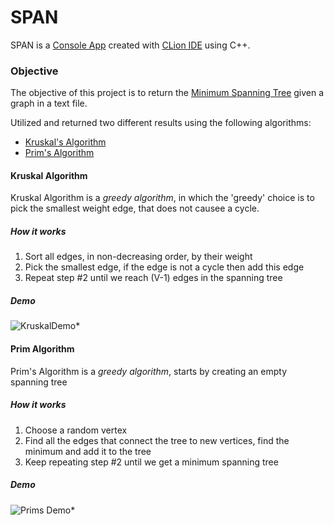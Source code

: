 # SPAN
SPAN is a [Console App](https://en.wikipedia.org/wiki/Console_application) created with [CLion IDE](https://www.jetbrains.com/clion/) using C++.
 
### Objective
The objective of this project is to return the [Minimum Spanning Tree](https://en.wikipedia.org/wiki/Minimum_spanning_tree) given a graph in a text file.
 
Utilized and returned two different results using the following algorithms:
- [Kruskal's Algorithm](#kruskal-algorithm)
- [Prim's Algorithm](#prim-algorithm)
 
#### Kruskal Algorithm
Kruskal Algorithm is a _greedy algorithm_, in which the 'greedy' choice is to pick the smallest weight edge, that does not causee a cycle.
##### How it works
1. Sort all edges, in non-decreasing order, by their weight
2. Pick the smallest edge, if the edge is not a cycle then add this edge
3. Repeat step #2 until we reach (V-1) edges in the spanning tree
 
##### Demo
![KruskalDemo](https://upload.wikimedia.org/wikipedia/commons/b/bb/KruskalDemo.gif "Kruskal Demo")*
 
#### Prim Algorithm
Prim's Algorithm is a _greedy algorithm_, starts by creating an empty spanning tree
 
##### How it works
1. Choose a random vertex
2. Find all the edges that connect the tree to new vertices, find the minimum and add it to the tree
3. Keep repeating step #2 until we get a minimum spanning tree
 
 
##### Demo
![Prims Demo](https://upload.wikimedia.org/wikipedia/commons/9/9b/PrimAlgDemo.gif "Prim Demo")*
